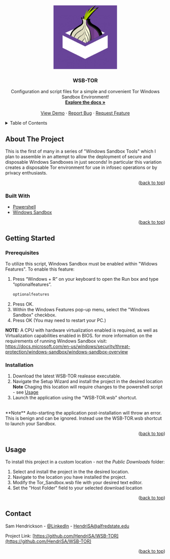 <div id="top"></div>

<!-- PROJECT LOGO -->

<br />

<p align="center">
  <img width="200" height="200" src="https://github.com/HendriSA/WSB-TOR/blob/main/productimage.png">
</p>

  <h3 align="center">WSB-TOR</h3>

  <p align="center">
    Configuration and script files for a simple and convenient Tor Windows Sandbox Environment!
    <br />
    <a href="https://github.com/HendriSA/WSB-TOR"><strong>Explore the docs »</strong></a>
    <br />
    <br />
    <a href="https://github.com/HendriSA/WSB-TOR">View Demo</a>
    ·
    <a href="https://github.com/HendriSA/WSB-TOR/issues">Report Bug</a>
    ·
    <a href="https://github.com/HendriSA/WSB-TOR/issues">Request Feature</a>
  </p>
</div>



<!-- TABLE OF CONTENTS -->
<details>
  <summary>Table of Contents</summary>
  <ol>
    <li>
      <a href="#about-the-project">About The Project</a>
      <ul>
        <li><a href="#built-with">Built With</a></li>
      </ul>
    </li>
    <li>
      <a href="#getting-started">Getting Started</a>
      <ul>
        <li><a href="#prerequisites">Prerequisites</a></li>
        <li><a href="#installation">Installation</a></li>
      </ul>
    </li>
    <li><a href="#usage">Usage</a></li>
    <li><a href="#contact">Contact</a></li>
  </ol>
</details>



<!-- ABOUT THE PROJECT -->
## About The Project
This is the first of many in a series of "Windows Sandbox Tools" which I plan to assemble in an attempt to allow the deployment of secure and disposable Windows Sandboxes in just seconds! In particular this variation creates a disposable Tor environment for use in infosec operations or by privacy enthusiasts.

<p align="right">(<a href="#top">back to top</a>)</p>



### Built With
* [Powershell](https://docs.microsoft.com/en-us/powershell/)
* [Windows Sandbox](https://docs.microsoft.com/en-us/windows/security/threat-protection/windows-sandbox/windows-sandbox-overview)
<p align="right">(<a href="#top">back to top</a>)</p>



<!-- GETTING STARTED -->
## Getting Started
### Prerequisites
To utilize this script, Windows Sandbox must be enabled within "Widows Features". To enable this feature:

1. Press “Windows + R” on your keyboard to open the Run box and type “optionalfeatures”.
    ```sh
    optionalfeatures
    ```
2. Press OK.
3. Within the Windows Features pop-up menu, select the "Windows Sandbox" checkbox.
4. Press OK (You may need to restart your PC.)

**NOTE:** A CPU with hardware virtualization enabled is required, as well as Virtualization capabilities enabled in BIOS. for more information on the requirements of running Windows Sandbox visit: https://docs.microsoft.com/en-us/windows/security/threat-protection/windows-sandbox/windows-sandbox-overview

### Installation
1. Download the latest WSB-TOR realease executable.
2. Navigate the Setup Wizard and install the project in the desired location
	**Note** Chaging this location will require changes to the powershell script - see <a href="#usage">Usage</a></li>
3. Launch the application using the "WSB-TOR.wsb" shortcut.
<br />
**Note** Auto-starting the application post-installation will throw an error. This is benign and can be ignored. Instead use the WSB-TOR.wsb shortcut to launch your Sandbox.


<p align="right">(<a href="#top">back to top</a>)</p>



<!-- USAGE EXAMPLES -->
## Usage
To install this project in a custom location - not the _Public Downloads_ folder:
1. Select and install the project in the the desired location.
2. Navigate to the location you have installed the project.
3. Modify the Tor_Sandbox.wsb file with your desired text editor.
4. Set the "Host Folder" field to your selected download location
<p align="right">(<a href="#top">back to top</a>)</p>

<!-- CONTACT -->
## Contact
Sam Hendrickson - [@LinkedIn](https://www.linkedin.com/in/samuel-hendrickson3/) - HendriSA@alfredstate.edu

Project Link: [https://github.com/HendriSA/WSB-TOR](https://github.com/HendriSA/WSB-TOR)

<p align="right">(<a href="#top">back to top</a>)</p>
